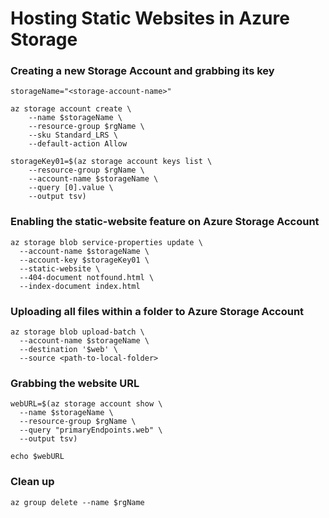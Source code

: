 # Hosting Static Websites in Azure Storage


### Creating a new Storage Account and grabbing its key
```
storageName="<storage-account-name>"

az storage account create \
    --name $storageName \
    --resource-group $rgName \
    --sku Standard_LRS \
    --default-action Allow

storageKey01=$(az storage account keys list \
    --resource-group $rgName \
    --account-name $storageName \
    --query [0].value \
    --output tsv)
```

### Enabling the static-website feature on Azure Storage Account
```
az storage blob service-properties update \
  --account-name $storageName \
  --account-key $storageKey01 \
  --static-website \
  --404-document notfound.html \
  --index-document index.html
```

### Uploading all files within a folder to Azure Storage Account
```
az storage blob upload-batch \
  --account-name $storageName \
  --destination '$web' \
  --source <path-to-local-folder>
```

### Grabbing the website URL
```
webURL=$(az storage account show \
  --name $storageName \
  --resource-group $rgName \
  --query "primaryEndpoints.web" \
  --output tsv)

echo $webURL
```

### Clean up
```
az group delete --name $rgName
```